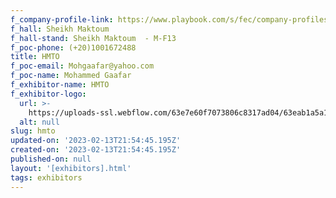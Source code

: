 ```yaml
---
f_company-profile-link: https://www.playbook.com/s/fec/company-profiles
f_hall: Sheikh Maktoum
f_hall-stand: Sheikh Maktoum  - M-F13
f_poc-phone: (+20)1001672488
title: HMTO
f_poc-email: Mohgaafar@yahoo.com
f_poc-name: Mohammed Gaafar
f_exhibitor-name: HMTO
f_exhibitor-logo:
  url: >-
    https://uploads-ssl.webflow.com/63e7e60f7073806c8317ad04/63eab1a5a136d272c767e3cf_MzY5YQ.jpeg
  alt: null
slug: hmto
updated-on: '2023-02-13T21:54:45.195Z'
created-on: '2023-02-13T21:54:45.195Z'
published-on: null
layout: '[exhibitors].html'
tags: exhibitors
---
```



